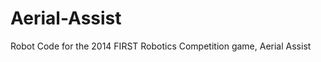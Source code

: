 Aerial-Assist
=============

Robot Code for the 2014 FIRST Robotics Competition game, Aerial Assist
